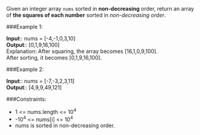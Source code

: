 Given an integer array `nums` sorted in **non-decreasing** order, return an array of **the squares of each number** sorted in *non-decreasing order*.

###Example 1:

**Input**:: nums = [-4,-1,0,3,10]  
**Output**:: [0,1,9,16,100]  
Explanation: After squaring, the array becomes [16,1,0,9,100].  
After sorting, it becomes [0,1,9,16,100].  

###Example 2:

**Input**:: nums = [-7,-3,2,3,11]  
**Output**:: [4,9,9,49,121]  

###Constraints:

* 1 <= nums.length <= 10<sup>4</sup>
* -10<sup>4</sup> <= nums[i] <= 10<sup>4</sup>
* nums is sorted in non-decreasing order.
